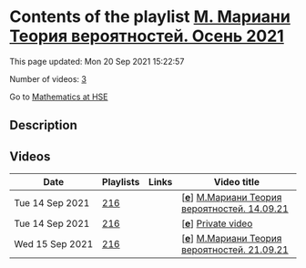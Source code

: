 # Contents of the playlist [М. Мариани  Теория вероятностей. Осень 2021](https://www.youtube.com/playlist?list=PLq3E5oubNNoAvsHm4LRsgjizk1KDYJB4y)

This page updated: Mon 20 Sep 2021 15:22:57

Number of videos: [3](#videos)

Go to [Mathematics at HSE](../README.md)

## Description



## Videos

|Date|Playlists|Links|Video title|
|---|---|---|---|
| Tue&nbsp;14&nbsp;Sep&nbsp;2021 | [216](../playlists/216 "М. Мариани  Теория вероятностей. Осень 2021") |  | [[**e**](https://studio.youtube.com/video/ymqkdrBQxQM/edit "Edit")] [М.Мариани Теория вероятностей. 14.09.21](https://www.youtube.com/watch?v=ymqkdrBQxQM&list=PLq3E5oubNNoAvsHm4LRsgjizk1KDYJB4y) |
| Tue&nbsp;14&nbsp;Sep&nbsp;2021 | [216](../playlists/216 "М. Мариани  Теория вероятностей. Осень 2021") |  | [[**e**](https://studio.youtube.com/video/2iEcsdNLGUs/edit "Edit")] [Private video](https://www.youtube.com/watch?v=2iEcsdNLGUs&list=PLq3E5oubNNoAvsHm4LRsgjizk1KDYJB4y "This video is private.") |
| Wed&nbsp;15&nbsp;Sep&nbsp;2021 | [216](../playlists/216 "М. Мариани  Теория вероятностей. Осень 2021") |  | [[**e**](https://studio.youtube.com/video/6Yz9qUoQlAU/edit "Edit")] [М.Мариани Теория вероятностей. 21.09.21](https://www.youtube.com/watch?v=6Yz9qUoQlAU&list=PLq3E5oubNNoAvsHm4LRsgjizk1KDYJB4y) |
